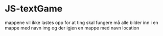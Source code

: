 # JS-textGame

mappene vil ikke lastes opp for at ting skal fungere må alle bilder inn i en mappe med navn img og der igjen en mappe med navn location

